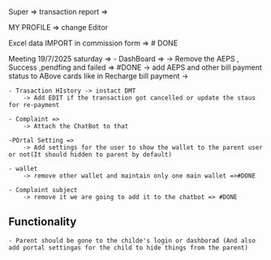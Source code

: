 Super => transaction report
=>

MY PROFILE => change Editor

Excel data IMPORT in commission form => # DONE

Meeting 19/7/2025 saturday => - DashBoard =>
-> Remove the AEPS , Success ,pendfing and failed => #DONE
-> add AEPS and other bill payment status to ABove cards like in Recharge bill payment
->

    - Trasaction HIstory -> instact DMT
        -> Add EDIT if the transaction got cancelled or update the staus for re-payment

    - Complaint =>
        -> Attach the ChatBot to that

    -POrtal Setting =>
        -> Add settings for the user to show the wallet to the parent user or not(It should hidden to parent by default)

    - wallet
        -> remove other wallet and maintain only one main wallet =>#DONE

    - Complaint subject
        -> remove it we are going to add it to the chatbot => #DONE

## Functionality

    - Parent should be gone to the childe's login or dashborad (And also add portal settingas for the child to hide things from the parent)
